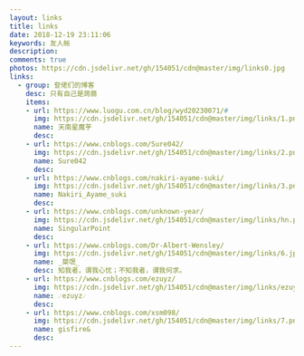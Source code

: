 ```yaml
---
layout: links
title: links
date: 2018-12-19 23:11:06
keywords: 友人帐
description: 
comments: true
photos: https://cdn.jsdelivr.net/gh/154051/cdn@master/img/links0.jpg
links:
  - group: 奆佬们的博客
    desc: 只有自己是蒟蒻
    items:
    - url: https://www.luogu.com.cn/blog/wyd20230071/#
      img: https://cdn.jsdelivr.net/gh/154051/cdn@master/img/links/1.png
      name: 天南星魔芋
      desc: 
    - url: https://www.cnblogs.com/Sure042/
      img: https://cdn.jsdelivr.net/gh/154051/cdn@master/img/links/2.png
      name: Sure042
      desc: 
    - url: https://www.cnblogs.com/nakiri-ayame-suki/
      img: https://cdn.jsdelivr.net/gh/154051/cdn@master/img/links/3.png
      name: Nakiri_Ayame_suki
      desc: 
    - url: https://www.cnblogs.com/unknown-year/
      img: https://cdn.jsdelivr.net/gh/154051/cdn@master/img/links/hn.png
      name: SingularPoint
      desc: 
    - url: https://www.cnblogs.com/Dr-Albert-Wensley/
      img: https://cdn.jsdelivr.net/gh/154051/cdn@master/img/links/6.jpg
      name: _桀氓_
      desc: 知我者，谓我心忧；不知我者，谓我何求。
    - url: https://www.cnblogs.com/ezuyz/
      img: https://cdn.jsdelivr.net/gh/154051/cdn@master/img/links/ezuyz.png
      name: ☄️ezuyz☄️
      desc: 
    - url: https://www.cnblogs.com/xsm098/
      img: https://cdn.jsdelivr.net/gh/154051/cdn@master/img/links/7.png
      name: gisfire&
      desc: 
---
```

